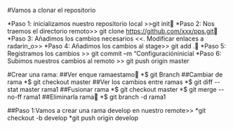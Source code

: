 #Vamos a clonar el repositorio

*Paso 1: inicializamos nuestro repositorio local >>git init
*Paso 2: Nos traemos el directorio remoto>> git clone https://github.com/xxx/pps.git
*Paso 3: Añadimos los cambios necesarios
                    <<. Modificar enlaces a radarin_o>>
*Paso 4: Añadimos los cambios al stage>> git add .
*Paso 5: Registramos los cambios >> git commit –m “Configuracióninicial
*Paso 6: Subimos nuestros cambios  al remoto >> git push origin master


#Crear una rama:
##Ver enque ramaestamo
*$ git Branch
##Cambiar de rama
*$ git checkout master
##Ver los cambios entre ramas
*$ git diff --stat master rama1
##Fusionar rama
*$ git checkout master
*$ git merge --no-ff rama1
##Eliminarla rama
*$ git branch -d rama1

##Paso 1:Vamos a crear una rama develop en nuestro remote>>
 *git checkout -b develop
 *git push origin develop



